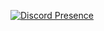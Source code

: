 
[![Discord Presence](https://lanyard.cnrad.dev/api/931623257277350008)](https://discord.com/users/931623257277350008)

